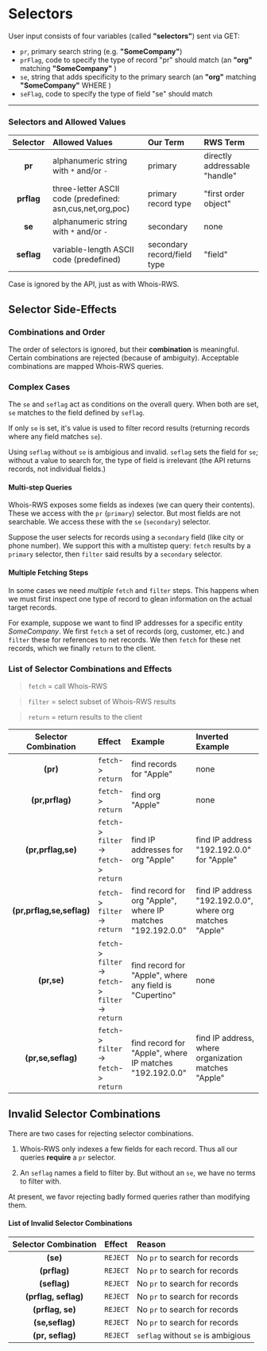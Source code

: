 # Selectors
User input consists of four variables (called **"selectors"**) sent via GET:
- `pr`, primary search string (e.g. **"SomeCompany"**)
- `prFlag`, code to specify the type of record "pr" should match (an **"org"** matching **"SomeCompany"** ) 
- `se`, string that adds specificity to the primary search (an **"org"** matching **"SomeCompany"** WHERE )
- `seFlag`, code to specify the type of field "se" should match

---

### Selectors and Allowed Values 
| Selector | Allowed Values | Our Term | RWS Term  |
|:----------:|:---------|:---------|:---------|
| **pr** | alphanumeric string with `*` and/or `-` | primary |directly addressable "handle"
| **prflag** | three-letter ASCII code (predefined: asn,cus,net,org,poc) | primary record type |"first order object"
| **se** | alphanumeric string with  `*` and/or `-` | secondary | none
| **seflag** | variable-length ASCII code (predefined) | secondary record/field type | "field"
Case is ignored by the API, just as with Whois-RWS.


## Selector Side-Effects

### Combinations and Order
The order of selectors is ignored, but their **combination** is meaningful. Certain combinations are rejected (because of ambiguity). Acceptable combinations are mapped Whois-RWS queries.

### Complex Cases
The `se` and `seflag` act as conditions on the overall query. When both are set, `se` matches to the field defined by `seflag`. 

If only `se` is set, it's value is used to filter record results (returning records where any field matches `se`). 

Using `seflag` without `se` is ambigious and invalid. `seflag` sets the field for `se`; without a value to search for, the type of field is irrelevant (the API returns records, not individual fields.)

#### Multi-step Queries
Whois-RWS exposes some fields as indexes (we can query their contents). These we access with the `pr` (`primary`) selector. But most fields are not searchable. We access these with the `se` (`secondary`) selector.

Suppose the user selects for records using a  `secondary` field (like city or phone number). We support this with a multistep query: `fetch` results by a `primary` selector, then `filter` said results by a `secondary` selector.

#### Multiple Fetching Steps
In some cases we need _multiple_ `fetch` and `filter` steps. This happens when we must first inspect one type of record to glean information on the actual target records. 

For example, suppose we want to find IP addresses for a specific entity _SomeCompany_. We first `fetch` a set of records (org, customer, etc.) and `filter` these for references to net records. We then `fetch` for these net records, which we finally `return` to the client.

### List of Selector Combinations and Effects 
> `fetch` = call Whois-RWS

>`filter` = select subset of Whois-RWS results

>`return` = return results to the client

| Selector Combination | Effect | Example | Inverted Example  
|:----------:|:---------|:---------|:---------|
| **(pr)**                  | `fetch`-> `return` | find records for "Apple" | none
| **(pr,prflag)**           | `fetch`-> `return` | find org "Apple" | none
| **(pr,prflag,se)**        | `fetch`-> `filter`-> `fetch`-> `return` | find IP addresses for org "Apple" | find IP address "192.192.0.0" for "Apple"
| **(pr,prflag,se,seflag)** | `fetch`-> `filter`-> `return` | find record for org "Apple", where IP matches "192.192.0.0" | find IP address "192.192.0.0", where org matches "Apple" 
| **(pr,se)**               | `fetch`-> `filter`-> `fetch`-> `filter`-> `return` | find record for "Apple", where any field is "Cupertino" | none
| **(pr,se,seflag)**        | `fetch`-> `filter`-> `fetch`-> `return`| find record for "Apple", where IP matches "192.192.0.0" | find IP address, where organization matches "Apple"



## Invalid Selector Combinations
There are two cases for rejecting selector combinations.

1) Whois-RWS only indexes a few fields for each record. Thus all our queries **require** a `pr` selector. 

2) An `seflag` names a field to filter by. But without an `se`, we have no terms to filter with. 
 
At present, we favor rejecting badly formed queries rather than modifying them.

#### List of Invalid Selector Combinations
| Selector Combination | Effect | Reason
|:----------:|:---------|:---------|
| **(se)**              | `REJECT` | No `pr` to search for records
| **(prflag)**          | `REJECT` | No `pr` to search for records
| **(seflag)**          | `REJECT` | No `pr` to search for records
| **(prflag, seflag)**  | `REJECT` | No `pr` to search for records
| **(prflag, se)**      | `REJECT` | No `pr` to search for records
| **(se,seflag)**       | `REJECT` | No `pr` to search for records
| **(pr, seflag)**      | `REJECT` | `seflag` without `se` is ambigious

